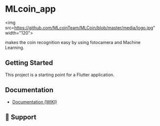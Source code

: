 # MLcoin_app

<img src=https://github.com/MLcoinTeam/MLCoin/blob/master/media/logo.jpg" width="120">

makes the coin recognition easy by using fotocamera and Machine Learning.

## Getting Started

This project is a starting point for a Flutter application.

## Documentation

- [Documentation (WIKI)](https://github.com/MLcoinTeam/MLCoin/wiki)  

##  🤝 Support

